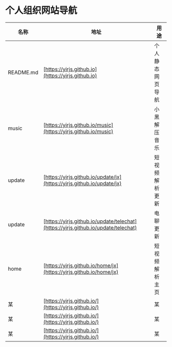 # 个人组织网站导航

| 名称 | 地址  | 用途 |
| ---  | ---- |----|
| README.md |  [https://yirjs.github.io](https://yirjs.github.io)    | 个人静态网页导航   |
| music|   [https://yirjs.github.io/music](https://yirjs.github.io/music)    | 小黑解压音乐   |
| update|  [https://yirjs.github.io/update/jx](https://yirjs.github.io/update/jx)   | 短视频解析更新   |
| update|  [https://yirjs.github.io/update/telechat](https://yirjs.github.io/update/telechat)   | 电聊更新   |
| home |   [https://yirjs.github.io/home/jx](https://yirjs.github.io/home/jx)    |   短视频解析主页  |
| 某 |   [https://yirjs.github.io/](https://yirjs.github.io/)    |   某  |
| 某 |   [https://yirjs.github.io/](https://yirjs.github.io/)    |   某  |
| 某 |   [https://yirjs.github.io/](https://yirjs.github.io/)    |   某  |
